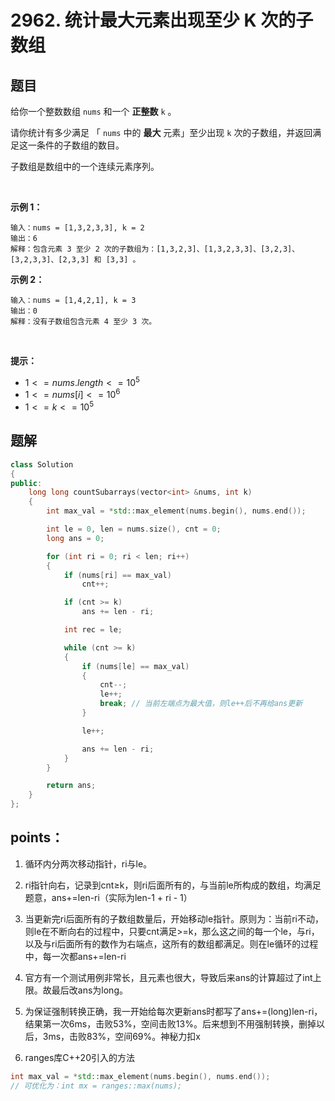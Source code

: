 # 2962. 统计最大元素出现至少 K 次的子数组

## 题目
给你一个整数数组 `nums` 和一个 **正整数** `k` 。

请你统计有多少满足 「 `nums` 中的 **最大** 元素」至少出现 `k` 次的子数组，并返回满足这一条件的子数组的数目。

子数组是数组中的一个连续元素序列。

 

**示例 1：**

```
输入：nums = [1,3,2,3,3], k = 2
输出：6
解释：包含元素 3 至少 2 次的子数组为：[1,3,2,3]、[1,3,2,3,3]、[3,2,3]、[3,2,3,3]、[2,3,3] 和 [3,3] 。
```

**示例 2：**

```
输入：nums = [1,4,2,1], k = 3
输出：0
解释：没有子数组包含元素 4 至少 3 次。
```

 

**提示：**

*   $1 <= nums.length <= 10^5$
*   $1 <= nums[i] <= 10^6$
*   $1 <= k <= 10^5$




## 题解
```cpp
class Solution
{
public:
    long long countSubarrays(vector<int> &nums, int k)
    {
        int max_val = *std::max_element(nums.begin(), nums.end());

        int le = 0, len = nums.size(), cnt = 0;
        long ans = 0;

        for (int ri = 0; ri < len; ri++)
        {
            if (nums[ri] == max_val)
                cnt++;

            if (cnt >= k)
                ans += len - ri;

            int rec = le;

            while (cnt >= k)
            {
                if (nums[le] == max_val)
                {
                    cnt--;
                    le++;
                    break; // 当前左端点为最大值，则le++后不再给ans更新
                }

                le++;

                ans += len - ri;
            }
        }

        return ans;
    }
};
```



## points：

1. 循环内分两次移动指针，ri与le。

2. ri指针向右，记录到cnt≥k，则ri后面所有的，与当前le所构成的数组，均满足题意，ans+=len-ri（实际为len-1 + ri - 1）

3. 当更新完ri后面所有的子数组数量后，开始移动le指针。原则为：当前ri不动，则le在不断向右的过程中，只要cnt满足>=k，那么这之间的每一个le，与ri，以及与ri后面所有的数作为右端点，这所有的数组都满足。则在le循环的过程中，每一次都ans+=len-ri

4. 官方有一个测试用例非常长，且元素也很大，导致后来ans的计算超过了int上限。故最后改ans为long。

5. 为保证强制转换正确，我一开始给每次更新ans时都写了ans+=(long)len-ri，结果第一次6ms，击败53%，空间击败13%。后来想到不用强制转换，删掉以后，3ms，击败83%，空间69%。神秘力扣x

6. ranges库C++20引入的方法
```cpp
int max_val = *std::max_element(nums.begin(), nums.end()); 
// 可优化为：int mx = ranges::max(nums);
```

